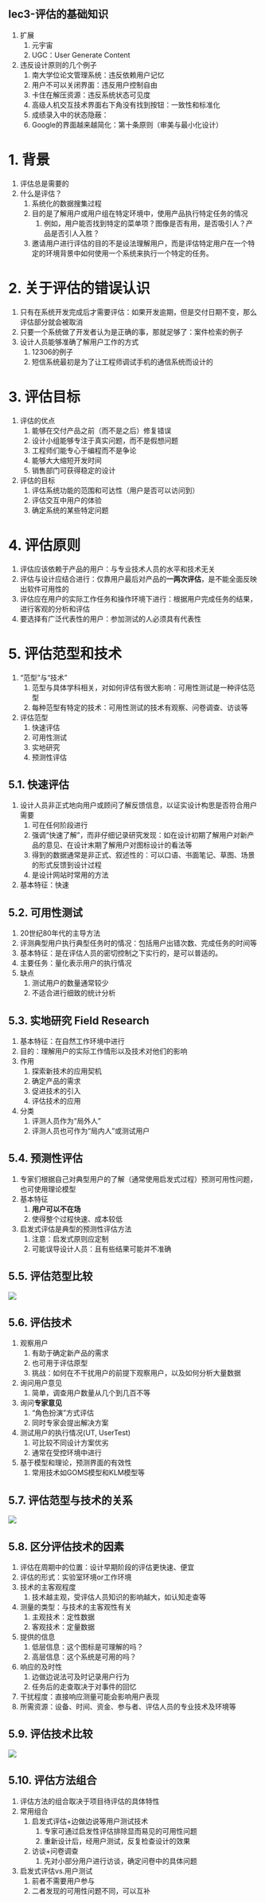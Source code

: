 lec3-评估的基础知识
---

1. 扩展
   1. 元宇宙
   2. UGC：User Generate Content
2. 违反设计原则的几个例子
   1. 南大学位论文管理系统：违反依赖用户记忆
   2. 用户不可以关闭界面：违反用户控制自由
   3. 卡住在解压资源：违反系统状态可见度
   4. 高级人机交互技术界面右下角没有找到按钮：一致性和标准化
   5. 成绩录入中的状态隐蔽：
   6. Google的界面越来越简化：第十条原则（审美与最小化设计）

# 1. 背景
1. 评估总是需要的
2. 什么是评估？
   1. 系统化的数据搜集过程
   2. 目的是了解用户或用户组在特定环境中，使用产品执行特定任务的情况
      1. 例如，用户能否找到特定的菜单项？图像是否有用，是否吸引人？产品是否引人入胜？
   3. 邀请用户进行评估的目的不是设法理解用户，而是评估特定用户在一个特定的环境背景中如何使用一个系统来执行一个特定的任务。

# 2. 关于评估的错误认识
1. 只有在系统开发完成后才需要评估：如果开发逾期，但是交付日期不变，那么评估部分就会被取消
2. 只要一个系统做了开发者认为是正确的事，那就足够了：案件检索的例子
3. 设计人员能够准确了解用户工作的方式
   1. 12306的例子
   2. 短信系统最初是为了让工程师调试手机的通信系统而设计的

# 3. 评估目标
1. 评估的优点
   1. 能够在交付产品之前（而不是之后）修复错误
   2. 设计小组能够专注于真实问题，而不是假想问题
   3. 工程师们能专心于编程而不是争论
   4. 能够大大缩短开发时间
   5. 销售部门可获得稳定的设计
2. 评估的目标
   1. 评估系统功能的范围和可达性（用户是否可以访问到）
   2. 评估交互中用户的体验
   3. 确定系统的某些特定问题

# 4. 评估原则
1. 评估应该依赖于产品的用户：与专业技术人员的水平和技术无关
2. 评估与设计应结合进行：仅靠用户最后对产品的**一两次评估**，是不能全面反映出软件可用性的
3. 评估应在用户的实际工作任务和操作环境下进行：根据用户完成任务的结果，进行客观的分析和评估
4. 要选择有广泛代表性的用户：参加测试的人必须具有代表性

# 5. 评估范型和技术
1. “范型”与“技术”
   1. 范型与具体学科相关，对如何评估有很大影响：可用性测试是一种评估范型
   2. 每种范型有特定的技术：可用性测试的技术有观察、问卷调查、访谈等
2. 评估范型
   1. 快速评估
   2. 可用性测试
   3. 实地研究
   4. 预测性评估

## 5.1. 快速评估
1. 设计人员非正式地向用户或顾问了解反馈信息，以证实设计构思是否符合用户需要
   1. 可在任何阶段进行
   2. 强调“快速了解”，而非仔细记录研究发现：如在设计初期了解用户对新产品的意见、在设计末期了解用户对图标设计的看法等
   3. 得到的数据通常是非正式、叙述性的：可以口语、书面笔记、草图、场景的形式反馈到设计过程
   4. 是设计网站时常用的方法
2. 基本特征：快速

## 5.2. 可用性测试
1. 20世纪80年代的主导方法
2. 评测典型用户执行典型任务时的情况：包括用户出错次数、完成任务的时间等
3. 基本特征：是在评估人员的密切控制之下实行的，是可以普适的。
4. 主要任务：量化表示用户的执行情况
5. 缺点
   1. 测试用户的数量通常较少
   2. 不适合进行细致的统计分析

## 5.3. 实地研究 Field Research
1. 基本特征：在自然工作环境中进行
2. 目的：理解用户的实际工作情形以及技术对他们的影响
3. 作用
   1. 探索新技术的应用契机
   2. 确定产品的需求
   3. 促进技术的引入
   4. 评估技术的应用
4. 分类
   1. 评测人员作为“局外人”
   2. 评测人员也可作为“局内人”或测试用户

## 5.4. 预测性评估
1. 专家们根据自己对典型用户的了解（通常使用启发式过程）预测可用性问题，也可使用理论模型
2. 基本特征
   1. **用户可以不在场**
   2. 使得整个过程快速、成本较低
3. 启发式评估是典型的预测性评估方法
   1. 注意：启发式原则应定制
   2. 可能误导设计人员：且有些结果可能并不准确

## 5.5. 评估范型比较
![](https://spricoder.oss-cn-shanghai.aliyuncs.com/2021-human-computer-interaction/img/lec3/1.png)

## 5.6. 评估技术
1. 观察用户
   1. 有助于确定新产品的需求
   2. 也可用于评估原型
   3. 挑战：如何在不干扰用户的前提下观察用户，以及如何分析大量数据
2. 询问用户意见
   1. 简单，调查用户数量从几个到几百不等
3. 询问**专家意见**
   1. “角色扮演”方式评估
   2. 同时专家会提出解决方案
4. 测试用户的执行情况(UT, UserTest)
   1. 可比较不同设计方案优劣
   2. 通常在受控环境中进行
5. 基于模型和理论，预测界面的有效性
   1. 常用技术如GOMS模型和KLM模型等

## 5.7. 评估范型与技术的关系
![](https://spricoder.oss-cn-shanghai.aliyuncs.com/2021-human-computer-interaction/img/lec3/2.png)

## 5.8. 区分评估技术的因素
1. 评估在周期中的位置：设计早期阶段的评估更快速、便宜
2. 评估的形式：实验室环境or工作环境
3. 技术的主客观程度
   1. 技术越主观，受评估人员知识的影响越大，如认知走查等
4. 测量的类型：与技术的主客观性有关
   1. 主观技术：定性数据
   2. 客观技术：定量数据
5. 提供的信息
   1. 低层信息：这个图标是可理解的吗？
   2. 高层信息：这个系统是可用的吗？
6. 响应的及时性
   1. 边做边说法可及时记录用户行为
   2. 任务后的走查取决于对事件的回忆
7. 干扰程度：直接响应测量可能会影响用户表现
8. 所需资源：设备、时间、资金、参与者、评估人员的专业技术及环境等

## 5.9. 评估技术比较
![](https://spricoder.oss-cn-shanghai.aliyuncs.com/2021-human-computer-interaction/img/lec3/3.png)

## 5.10. 评估方法组合
1. 评估方法的组合取决于项目待评估的具体特性
2. 常用组合
   1. 启发式评估+边做边说等用户测试技术
      1. 专家可通过启发性评估排除显而易见的可用性问题
      2. 重新设计后，经用户测试，反复检查设计的效果
   2. 访谈+问卷调查
      1. 先对小部分用户进行访谈，确定问卷中的具体问题
3. 启发式评估vs.用户测试
   1. 前者不需要用户参与
   2. 二者发现的可用性问题不同，可以互补